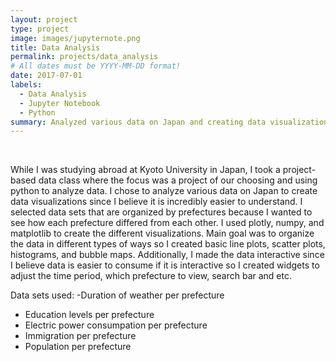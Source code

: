 ```yaml
---
layout: project
type: project
image: images/jupyternote.png
title: Data Analysis
permalink: projects/data_analysis
# All dates must be YYYY-MM-DD format!
date: 2017-07-01
labels:
  - Data Analysis
  - Jupyter Notebook
  - Python
summary: Analyzed various data on Japan and creating data visualizations using Jupyter Notebook.
---
```


<div class="ui small rounded images">
  <img class="ui image" src="">
  <img class="ui image" src="">
  <img class="ui image" src="">
  <img class="ui image" src="">
</div>

While I was studying abroad at Kyoto University in Japan, I took a project-based data class where the focus was a project of our choosing and using python to analyze data. I chose to analyze various data on Japan to create data visualizations since I believe it is incredibly easier to understand. I selected data sets that are organized by prefectures because I wanted to see how each prefecture differed from each other. I used plotly, numpy, and matplotlib to create the different visualizations. Main goal was to organize the data in different types of ways so I created basic line plots, scatter plots, histograms, and bubble maps. Additionally, I made the data interactive since I believe data is easier to consume if it is interactive so I created widgets to adjust the time period, which prefecture to view, search bar and etc.

Data sets used:
-Duration of weather per prefecture
- Education levels per prefecture
- Electric power consumpation per prefecture
- Immigration per prefecture
- Population per prefecture



